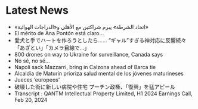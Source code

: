 # Latest News
-  «اتحاد الشرطة» يبرم شراكتين مع الأهلي و«الدراجات الهوائية»
-  El mérito de Ana Pontón está claro...
-  愛犬と手でハートを作ろうとしたら…… “ギャル”すぎる神対応に反響続々「あざとい」「カメラ目線で…」
-  800 drones on way to Ukraine for surveillance, Canada says
-  No sé, no sé...
-  Napoli sack Mazzarri, bring in Calzona ahead of Barca tie
-  Alcaldía de Maturín prioriza salud mental de los jóvenes maturineses
-  Jueces ‘europeos’
-  破壊した街に新しい病院や住宅 プーチン政権、「復興」を猛アピール
-  Transcript : QANTM Intellectual Property Limited, H1 2024 Earnings Call, Feb 20, 2024
